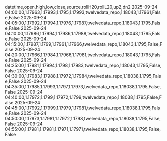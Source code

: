 datetime,open,high,low,close,source,rollH20,rollL20,up2,dn2
2025-09-24 04:00:00,1.17963,1.17993,1.1795,1.17993,twelvedata_repo,1.18043,1.17961,False,False
2025-09-24 04:05:00,1.17992,1.17994,1.17976,1.17987,twelvedata_repo,1.18043,1.1795,False,False
2025-09-24 04:10:00,1.17986,1.17994,1.17986,1.17988,twelvedata_repo,1.18043,1.1795,False,False
2025-09-24 04:15:00,1.17987,1.1799,1.17961,1.17966,twelvedata_repo,1.18043,1.1795,False,False
2025-09-24 04:20:00,1.17966,1.17984,1.17966,1.17981,twelvedata_repo,1.18043,1.1795,False,False
2025-09-24 04:25:00,1.17981,1.17994,1.1798,1.17983,twelvedata_repo,1.18043,1.1795,False,False
2025-09-24 04:30:00,1.17983,1.17988,1.17972,1.17984,twelvedata_repo,1.18038,1.1795,False,False
2025-09-24 04:35:00,1.17985,1.17993,1.1797,1.17973,twelvedata_repo,1.18038,1.1795,False,False
2025-09-24 04:40:00,1.17972,1.1799,1.17972,1.1799,twelvedata_repo,1.18038,1.1795,False,False
2025-09-24 04:45:00,1.17992,1.17999,1.17979,1.17981,twelvedata_repo,1.18038,1.1795,False,False
2025-09-24 04:50:00,1.17973,1.17981,1.17972,1.1798,twelvedata_repo,1.18038,1.1795,False,False
2025-09-24 04:55:00,1.17981,1.17981,1.17971,1.17971,twelvedata_repo,1.18038,1.1795,False,False
